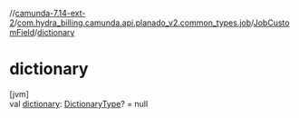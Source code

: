 //[camunda-7.14-ext-2](../../../index.md)/[com.hydra_billing.camunda.api.planado_v2.common_types.job](../index.md)/[JobCustomField](index.md)/[dictionary](dictionary.md)

# dictionary

[jvm]\
val [dictionary](dictionary.md): [DictionaryType](../../com.hydra_billing.camunda.api.planado_v2.common_types/-dictionary-type/index.md)? = null
